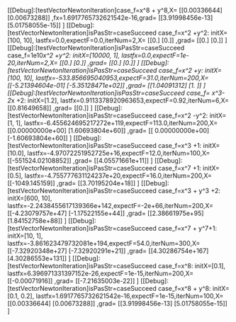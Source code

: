 [[Debug]:[testVectorNewtonIteration]case_f=x^8 + y^8,X=
[[0.00336644]
 [0.00673288]]
,fx=1.6917765732621542e-16,grad=
[[3.91998456e-13]
 [5.01758055e-15]]
]
[[Debug]:[testVectorNewtonIteration]isPasStr=caseSucceed
 case_f=x^2 +y^2:
 initX=[100, 10], lastfx=0.0,expectF=0.0,iterNum=2,X=
[[0.]
 [0.]]
,grad=
[[0.]
 [0.]]
]
[[Debug]:[testVectorNewtonIteration]isPasStr=caseSucceed
 case_f=1e10*x^2 +y^2:
 initX=[10000, 1], lastfx=0.0,expectF=1e-20,iterNum=2,X=
[[0.]
 [0.]]
,grad=
[[0.]
 [0.]]
]
[[Debug]:[testVectorNewtonIteration]isPasStr=caseSucceed
 case_f=x^2 +y:
 initX=[100, 10], lastfx=-533.856695040953,expectF=31.0,iterNum=200,X=
[[-5.21394604e-01]
 [-5.35128471e+02]]
,grad=
[[1.04091312]
 [1.        ]]
]
[[Debug]:[testVectorNewtonIteration]isPasStr=caseSucceed
 case_f= x^3-2*x +2:
 initX=[1.2], lastfx=0.9113378920963653,expectF=0.92,iterNum=6,X=
[[0.81649658]]
,grad=
[[0.]]
]
[[Debug]:[testVectorNewtonIteration]isPasStr=caseSucceed
 case_f=x^2 -y^2:
 initX=[1, 1], lastfx=-6.455624695217272e+119,expectF=113.0,iterNum=200,X=
[[0.00000000e+00]
 [1.60693804e+60]]
,grad=
[[ 0.00000000e+00]
 [-1.60693804e+60]]
]
[[Debug]:[testVectorNewtonIteration]isPasStr=caseSucceed
 case_f=x^3 +1:
 initX=[10.0], lastfx=-4.97072251952725e+16,expectF=12.0,iterNum=100,X=
[[-551524.02108852]]
,grad=
[[4.05571661e+11]]
]
[[Debug]:[testVectorNewtonIteration]isPasStr=caseSucceed
 case_f=x^7 +1:
 initX=[0.5], lastfx=-4.755777631124237e+20,expectF=16.0,iterNum=200,X=
[[-1049.145159]]
,grad=
[[3.70195204e+18]]
]
[[Debug]:[testVectorNewtonIteration]isPasStr=caseSucceed
 case_f=x^3 + y^3 +2:
 initX=[600, 10], lastfx=-2.2438455617139366e+142,expectF=-2e+66,iterNum=200,X=
[[-4.23079757e+47]
 [-1.17522155e+44]]
,grad=
[[2.38661975e+95]
 [1.84152758e+88]]
]
[[Debug]:[testVectorNewtonIteration]isPasStr=caseSucceed
 case_f=x^7 + y^7+1:
 initX=[10, 1], lastfx=-3.861623479732081e+194,expectF=54.0,iterNum=300,X=
[[-7.32920348e+27]
 [-7.32920291e+21]]
,grad=
[[4.30286754e+167]
 [4.30286553e+131]]
]
[[Debug]:[testVectorNewtonIteration]isPasStr=caseSucceed
 case_f=x^8:
 initX=[0.1], lastfx=6.396971331397152e-26,expectF=1e-15,iterNum=200,X=
[[-0.00071916]]
,grad=
[[-7.21635003e-22]]
]
[[Debug]:[testVectorNewtonIteration]isPasStr=caseSucceed
 case_f=x^8 + y^8:
 initX=[0.1, 0.2], lastfx=1.6917765732621542e-16,expectF=1e-15,iterNum=100,X=
[[0.00336644]
 [0.00673288]]
,grad=
[[3.91998456e-13]
 [5.01758055e-15]]
]